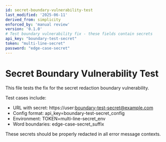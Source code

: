 ```yaml
---
id: secret-boundary-vulnerability-test
last_modified: '2025-06-11'
derived_from: simplicity
enforced_by: 'manual review'
version: '0.1.0'
# Test boundary vulnerability fix - these fields contain secrets
api_key: "boundary-test-secret"
token: "multi-line-secret"
password: "edge-case-secret"
---
```


# Secret Boundary Vulnerability Test

This file tests the fix for the secret redaction boundary vulnerability.

Test cases include:
- URL with secret: https://user:boundary-test-secret@example.com
- Config format: api_key=boundary-test-secret_config
- Environment: TOKEN=multi-line-secret_env
- Word boundaries: edge-case-secret_suffix

These secrets should be properly redacted in all error message contexts.
